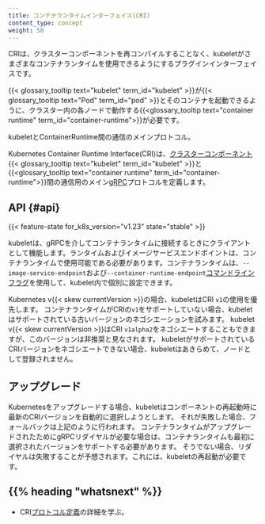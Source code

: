 ```yaml
---
title: コンテナランタイムインターフェイス(CRI)
content_type: concept
weight: 50
---
```


<!-- overview -->

CRIは、クラスターコンポーネントを再コンパイルすることなく、kubeletがさまざまなコンテナランタイムを使用できるようにするプラグインインターフェイスです。

{{< glossary_tooltip text="kubelet" term_id="kubelet" >}}が{{< glossary_tooltip text="Pod" term_id="pod" >}}とそのコンテナを起動できるように、クラスター内の各ノードで動作する{{<glossary_tooltip text="container runtime" term_id="container-runtime">}}が必要です。

kubeletとContainerRuntime間の通信のメインプロトコル。

Kubernetes Container Runtime Interface(CRI)は、[クラスターコンポーネント](/ja/docs/concepts/overview/components/#node-components){{< glossary_tooltip text="kubelet" term_id="kubelet" >}}と{{<glossary_tooltip text="container runtime" term_id="container-runtime">}}間の通信用のメイン[gRPC](/ja/docs/concepts/overview/components/#node-components)プロトコルを定義します。

<!-- body -->

## API {#api}

{{< feature-state for_k8s_version="v1.23" state="stable" >}}

kubeletは、gRPCを介してコンテナランタイムに接続するときにクライアントとして機能します。ランタイムおよびイメージサービスエンドポイントは、コンテナランタイムで使用可能である必要があります。コンテナランタイムは、`--image-service-endpoint`および`--container-runtime-endpoint`[コマンドラインフラグ](/ja/docs/reference/command-line-tools-reference/kubelet)を使用して、kubelet内で個別に設定できます。

Kubernetes v{{< skew currentVersion >}}の場合、kubeletはCRI `v1`の使用を優先します。
コンテナランタイムがCRIの`v1`をサポートしていない場合、kubeletはサポートされている古いバージョンのネゴシエーションを試みます。
kubelet v{{< skew currentVersion >}}はCRI `v1alpha2`をネゴシエートすることもできますが、このバージョンは非推奨と見なされます。
kubeletがサポートされているCRIバージョンをネゴシエートできない場合、kubeletはあきらめて、ノードとして登録されません。

## アップグレード

Kubernetesをアップグレードする場合、kubeletはコンポーネントの再起動時に最新のCRIバージョンを自動的に選択しようとします。
それが失敗した場合、フォールバックは上記のように行われます。
コンテナランタイムがアップグレードされたためにgRPCリダイヤルが必要な場合は、コンテナランタイムも最初に選択されたバージョンをサポートする必要があります。
そうでない場合、リダイヤルは失敗することが予想されます。これには、kubeletの再起動が必要です。

## {{% heading "whatsnext" %}}

- CRI[プロトコル定義](https://github.com/kubernetes/cri-api/blob/c75ef5b/pkg/apis/runtime/v1/api.proto)の詳細を学ぶ。
